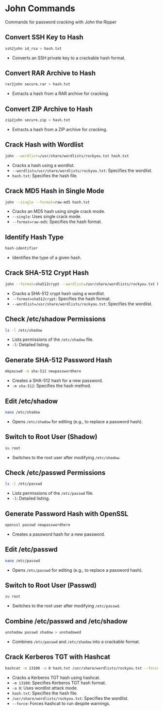 # John Commands
Commands for password cracking with John the Ripper

## Convert SSH Key to Hash
```bash copy
ssh2john id_rsa > hash.txt
```
- Converts an SSH private key to a crackable hash format.

## Convert RAR Archive to Hash
```bash copy
rar2john secure.rar > hash.txt
```
- Extracts a hash from a RAR archive for cracking.

## Convert ZIP Archive to Hash
```bash copy
zip2john secure.zip > hash.txt
```
- Extracts a hash from a ZIP archive for cracking.

## Crack Hash with Wordlist
```bash copy
john --wordlist=/usr/share/wordlists/rockyou.txt hash.txt
```
- Cracks a hash using a wordlist.
- `--wordlist=/usr/share/wordlists/rockyou.txt`: Specifies the wordlist.
- `hash.txt`: Specifies the hash file.

## Crack MD5 Hash in Single Mode
```bash copy
john --single --format=raw-md5 hash.txt
```
- Cracks an MD5 hash using single crack mode.
- `--single`: Uses single crack mode.
- `--format=raw-md5`: Specifies the hash format.

## Identify Hash Type
```bash copy
hash-identifier
```
- Identifies the type of a given hash.

## Crack SHA-512 Crypt Hash
```bash copy
john --format=sha512crypt --wordlist=/usr/share/wordlists/rockyou.txt hash.txt
```
- Cracks a SHA-512 crypt hash using a wordlist.
- `--format=sha512crypt`: Specifies the hash format.
- `--wordlist=/usr/share/wordlists/rockyou.txt`: Specifies the wordlist.

## Check /etc/shadow Permissions
```bash copy
ls -l /etc/shadow
```
- Lists permissions of the `/etc/shadow` file.
- `-l`: Detailed listing.

## Generate SHA-512 Password Hash
```bash copy
mkpasswd -m sha-512 newpasswordhere
```
- Creates a SHA-512 hash for a new password.
- `-m sha-512`: Specifies the hash method.

## Edit /etc/shadow
```bash copy
nano /etc/shadow
```
- Opens `/etc/shadow` for editing (e.g., to replace a password hash).

## Switch to Root User (Shadow)
```bash copy
su root
```
- Switches to the root user after modifying `/etc/shadow`.

## Check /etc/passwd Permissions
```bash copy
ls -l /etc/passwd
```
- Lists permissions of the `/etc/passwd` file.
- `-l`: Detailed listing.

## Generate Password Hash with OpenSSL
```bash copy
openssl passwd newpasswordhere
```
- Creates a password hash for a new password.

## Edit /etc/passwd
```bash copy
nano /etc/passwd
```
- Opens `/etc/passwd` for editing (e.g., to replace a password hash).

## Switch to Root User (Passwd)
```bash copy
su root
```
- Switches to the root user after modifying `/etc/passwd`.

## Combine /etc/passwd and /etc/shadow
```bash copy
unshadow passwd shadow > unshadowed
```
- Combines `/etc/passwd` and `/etc/shadow` into a crackable format.

## Crack Kerberos TGT with Hashcat
```bash copy
hashcat -m 13100 -a 0 hash.txt /usr/share/wordlists/rockyou.txt --force
```
- Cracks a Kerberos TGT hash using hashcat.
- `-m 13100`: Specifies Kerberos TGT hash format.
- `-a 0`: Uses wordlist attack mode.
- `hash.txt`: Specifies the hash file.
- `/usr/share/wordlists/rockyou.txt`: Specifies the wordlist.
- `--force`: Forces hashcat to run despite warnings.